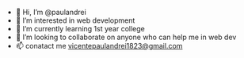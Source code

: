 - 👋 Hi, I’m @paulandrei
- 👀 I’m interested in web development 
- 🌱 I’m currently learning 1st year college 
- 💞️ I’m looking to collaborate on anyone who can help me in web dev
- 📫 conatact me vicentepaulandrei1823@gmail.com

<!---
OrasDePeligro19/OrasDePeligro19 is a ✨ special ✨ repository because its `README.md` (this file) appears on your GitHub profile.
You can click the Preview link to take a look at your changes.
--->
